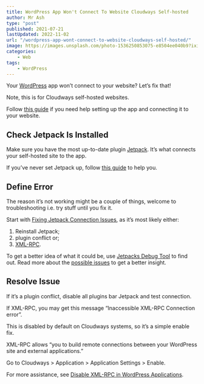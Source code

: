 ```yaml
---
title: WordPress App Won't Connect To Website Cloudways Self-hosted
author: Mr Ash
type: "post"
published: 2021-07-21
lastUpdated: 2022-11-02
url: "/wordpress-app-wont-connect-to-website-cloudways-self-hosted/"
image: https://images.unsplash.com/photo-1536250853075-e8504ee040b9?ixid=MnwxNTI0MzJ8MHwxfGFsbHx8fHx8fHx8fDE2MjY4NjY0NzY&ixlib=rb-1.2.1&fm=jpg&q=85&fit=crop&w=2560&h=1707
categories: 
    - Web
tags:
    - WordPress
---
```


<!-- <iframe frameborder="0" loading="lazy" scrolling="no" src="https://anchor.fm/mrashleyball/embed/episodes/WordPress-App-Wont-Connect-To-Website--Cloudways-Self-Hosted-e16j80r" width="100%"></iframe> -->

<!-- <iframe frameborder="0" width="100%" loading="lazy" scrolling="no" src="https://blakify.com/tts_file/user/jrcS4zPs691e25e3a9fafc32f3c06b3867f41d201eJDQbn3oF.mp3"></iframe> -->


Your [WordPress](https://play.google.com/store/apps/details?id=org.wordpress.android) app won’t connect to your website? Let’s fix that!

Note, this is for Cloudways self-hosted websites.

Follow [this guide](https://apps.wordpress.com/mobile-app-support/my-sites/how-do-i-connect-my-site/) if you need help setting up the app and connecting it to your website.

## Check Jetpack Is Installed

Make sure you have the most up-to-date plugin [Jetpack](https://wordpress.org/plugins/jetpack/). It’s what connects your self-hosted site to the app.

If you’ve never set Jetpack up, follow [this guide](https://www.cloudways.com/blog/wordpress-jetpack-plugin/) to help you.

## Define Error

The reason it’s not working might be a couple of things, welcome to troubleshooting i.e. try stuff until you fix it.

Start with [Fixing Jetpack Connection Issues](https://jetpack.com/support/getting-started-with-jetpack/fixing-jetpack-connection-issues/), as it’s most likely either:

1. Reinstall Jetpack;
2. plugin conflict or;
3. [XML-RPC](https://apps.wordpress.com/mobile-app-support/my-sites/inaccessible-xml-rpc-connection-error/).

To get a better idea of what it could be, use [Jetpacks Debug Tool](https://jptools.wordpress.com/debug/) to find out. Read more about the [possible issues](https://apps.wordpress.com/mobile-app-support/login-signup/i-cant-connect-to-my-self-hosted-site-what-should-i-do/) to get a better insight.

## Resolve Issue

If it’s a plugin conflict, disable all plugins bar Jetpack and test connection.

If XML-RPC, you may get this message “Inaccessible XML-RPC Connection error”.

This is disabled by default on Cloudways systems, so it’s a simple enable fix.

XML-RPC allows “you to build remote connections between your WordPress site and external applications.”

Go to Cloudways &gt; Application &gt; Application Settings &gt; Enable.

For more assistance, see [Disable XML-RPC in WordPress Applications](https://support.cloudways.com/en/articles/5127178-disable-xmlrpc-in-wordpress-applicationsFor).